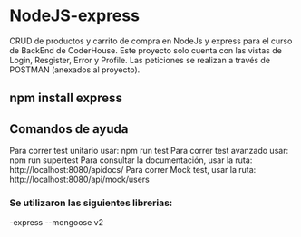 # NodeJS-express
CRUD de productos y carrito de compra en NodeJs y express para el curso de BackEnd de CoderHouse.
Este proyecto solo cuenta con las vistas de Login, Resgister, Error y Profile.
Las peticiones se realizan a través de POSTMAN (anexados al proyecto).

## npm install express

## Comandos de ayuda
  Para correr test unitario usar: npm run test
  Para correr test avanzado usar: npm run supertest
  Para consultar la documentación, usar la ruta: http://localhost:8080/apidocs/
  Para correr Mock test, usar la ruta: http://localhost:8080/api/mock/users

### Se utilizaron las siguientes librerias:
-express
--mongoose v2
  



